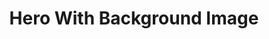 ---
title: Hero With Background Image
component: "heros"
seo:
  page_title:
  meta_description:
  featured_image: /uploads/featured-image.jpg
  featured_image_alt:
hero:
  heading:
  body:
  hero_image:
    image: /uploads/featured-image.jpg
    image_alt:
html_example:
  - |
    <div class="hero hero--background-image">
      <div class="hero__image">
        <picture>
          <source sizes="100vw" srcset="" type="image/avif">

          <source sizes="100vw" srcset="" type="image/webp">

          <source sizes="100vw" srcset="" type="image/jpg">

          <img src="https://source.unsplash.com/random/1800x600?space" alt="" width="1800" height="600">
        </picture>
      </div>
      <div class="hero__content">
        <div class="wrapper-sm text-color-white text-align-center flow">
          <h1 id="hero-heading">Hero Heading</h1>
          <div class="flow">Lorem ipsum dolor sit amet, consectetur adipiscing elit, sed do eiusmod tempor incididunt ut labore et dolore magna aliqua.</div>
          <a class="btn btn--primary" href="/contact/">Contact Us</a>
        </div>
      </div>
    </div>
css_example:
  - |
    .hero--background-image {
      max-height: 500px;
      height: 50vh;
      overflow: hidden;
    }

    .hero--background-image::after {
      content: "";
      background-color: rgba(0,0,0,.7);
      grid-area: 1/-1;
    }

    .hero--background-image .hero__content {
      z-index: 1;
      margin: auto;
    }

    .hero--background-image .hero__image {
      position: relative;
    }

    .hero--background-image .hero__image img {
      position: absolute;
      width: 100%;
      height: 100%;
      object-fit: cover;
    }
---
